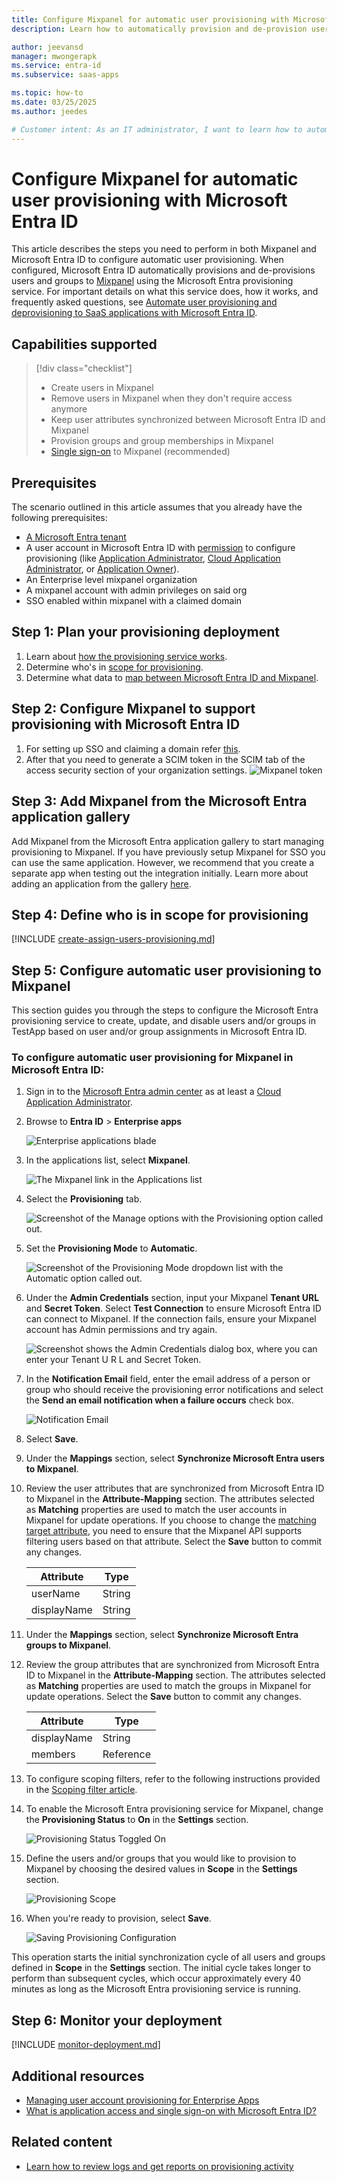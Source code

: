 ```yaml
---
title: Configure Mixpanel for automatic user provisioning with Microsoft Entra ID
description: Learn how to automatically provision and de-provision user accounts from Microsoft Entra ID to Mixpanel.

author: jeevansd
manager: mwongerapk
ms.service: entra-id
ms.subservice: saas-apps

ms.topic: how-to
ms.date: 03/25/2025
ms.author: jeedes

# Customer intent: As an IT administrator, I want to learn how to automatically provision and deprovision user accounts from Microsoft Entra ID to Mixpanel so that I can streamline the user management process and ensure that users have the appropriate access to Mixpanel.
---
```


# Configure Mixpanel for automatic user provisioning with Microsoft Entra ID

This article describes the steps you need to perform in both Mixpanel and Microsoft Entra ID to configure automatic user provisioning. When configured, Microsoft Entra ID automatically provisions and de-provisions users and groups to [Mixpanel](https://mixpanel.com/pricing/) using the Microsoft Entra provisioning service. For important details on what this service does, how it works, and frequently asked questions, see [Automate user provisioning and deprovisioning to SaaS applications with Microsoft Entra ID](~/identity/app-provisioning/user-provisioning.md). 


## Capabilities supported
> [!div class="checklist"]
> * Create users in Mixpanel
> * Remove users in Mixpanel when they don't require access anymore
> * Keep user attributes synchronized between Microsoft Entra ID and Mixpanel
> * Provision groups and group memberships in Mixpanel
> * [Single sign-on](./mixpanel-tutorial.md) to Mixpanel (recommended)

## Prerequisites

The scenario outlined in this article assumes that you already have the following prerequisites:
* [A Microsoft Entra tenant](~/identity-platform/quickstart-create-new-tenant.md) 
* A user account in Microsoft Entra ID with [permission](~/identity/role-based-access-control/permissions-reference.md) to configure provisioning (like [Application Administrator](/entra/identity/role-based-access-control/permissions-reference#application-administrator), [Cloud Application Administrator](/entra/identity/role-based-access-control/permissions-reference#cloud-application-administrator), or [Application Owner](/entra/fundamentals/users-default-permissions#owned-enterprise-applications)). 
* An Enterprise level mixpanel organization
* A mixpanel account with admin privileges on said org
* SSO enabled within mixpanel with a claimed domain

## Step 1: Plan your provisioning deployment
1. Learn about [how the provisioning service works](~/identity/app-provisioning/user-provisioning.md).
2. Determine who's in [scope for provisioning](~/identity/app-provisioning/define-conditional-rules-for-provisioning-user-accounts.md).
3. Determine what data to [map between Microsoft Entra ID and Mixpanel](~/identity/app-provisioning/customize-application-attributes.md). 

<a name='step-2-configure-mixpanel-to-support-provisioning-with-azure-ad'></a>

## Step 2: Configure Mixpanel to support provisioning with Microsoft Entra ID
1. For setting up SSO and claiming a domain refer [this](https://docs.mixpanel.com/docs/admin/sso).
2. After that you need to generate a SCIM token in the SCIM tab of the access security section of your organization settings.
![Mixpanel token](./media/mixpanel-provisioning-tutorial/mixpanelscim.png)


<a name='step-3-add-mixpanel-from-the-azure-ad-application-gallery'></a>

## Step 3: Add Mixpanel from the Microsoft Entra application gallery

Add Mixpanel from the Microsoft Entra application gallery to start managing provisioning to Mixpanel. If you have previously setup Mixpanel for SSO you can use the same application. However, we recommend that you create a separate app when testing out the integration initially. Learn more about adding an application from the gallery [here](~/identity/enterprise-apps/add-application-portal.md). 

## Step 4: Define who is in scope for provisioning 

[!INCLUDE [create-assign-users-provisioning.md](~/identity/saas-apps/includes/create-assign-users-provisioning.md)]

## Step 5: Configure automatic user provisioning to Mixpanel 

This section guides you through the steps to configure the Microsoft Entra provisioning service to create, update, and disable users and/or groups in TestApp based on user and/or group assignments in Microsoft Entra ID.

<a name='to-configure-automatic-user-provisioning-for-mixpanel-in-azure-ad'></a>

### To configure automatic user provisioning for Mixpanel in Microsoft Entra ID:

1. Sign in to the [Microsoft Entra admin center](https://entra.microsoft.com) as at least a [Cloud Application Administrator](~/identity/role-based-access-control/permissions-reference.md#cloud-application-administrator).
1. Browse to **Entra ID** > **Enterprise apps**

	![Enterprise applications blade](common/enterprise-applications.png)

1. In the applications list, select **Mixpanel**.

	![The Mixpanel link in the Applications list](common/all-applications.png)

3. Select the **Provisioning** tab.

	![Screenshot of the Manage options with the Provisioning option called out.](common/provisioning.png)

4. Set the **Provisioning Mode** to **Automatic**.

	![Screenshot of the Provisioning Mode dropdown list with the Automatic option called out.](common/provisioning-automatic.png)

5. Under the **Admin Credentials** section, input your Mixpanel **Tenant URL** and **Secret Token**. Select **Test Connection** to ensure Microsoft Entra ID can connect to Mixpanel. If the connection fails, ensure your Mixpanel account has Admin permissions and try again.

 	![Screenshot shows the Admin Credentials dialog box, where you can enter your Tenant U R L and Secret Token.](./media/mixpanel-provisioning-tutorial/provisioning.png)

6. In the **Notification Email** field, enter the email address of a person or group who should receive the provisioning error notifications and select the **Send an email notification when a failure occurs** check box.

	![Notification Email](common/provisioning-notification-email.png)

7. Select **Save**.

8. Under the **Mappings** section, select **Synchronize Microsoft Entra users to Mixpanel**.

9. Review the user attributes that are synchronized from Microsoft Entra ID to Mixpanel in the **Attribute-Mapping** section. The attributes selected as **Matching** properties are used to match the user accounts in Mixpanel for update operations. If you choose to change the [matching target attribute](~/identity/app-provisioning/customize-application-attributes.md), you need to ensure that the Mixpanel API supports filtering users based on that attribute. Select the **Save** button to commit any changes.

   |Attribute|Type|
   |---|---|
   |userName|String|
   |displayName|String|

10. Under the **Mappings** section, select **Synchronize Microsoft Entra groups to Mixpanel**.

11. Review the group attributes that are synchronized from Microsoft Entra ID to Mixpanel in the **Attribute-Mapping** section. The attributes selected as **Matching** properties are used to match the groups in Mixpanel for update operations. Select the **Save** button to commit any changes.

      |Attribute|Type|
      |---|---|
      |displayName|String|
      |members|Reference|

12. To configure scoping filters, refer to the following instructions provided in the [Scoping filter  article](~/identity/app-provisioning/define-conditional-rules-for-provisioning-user-accounts.md).

13. To enable the Microsoft Entra provisioning service for Mixpanel, change the **Provisioning Status** to **On** in the **Settings** section.

	![Provisioning Status Toggled On](common/provisioning-toggle-on.png)

14. Define the users and/or groups that you would like to provision to Mixpanel by choosing the desired values in **Scope** in the **Settings** section.

	![Provisioning Scope](common/provisioning-scope.png)

15. When you're ready to provision, select **Save**.

	![Saving Provisioning Configuration](common/provisioning-configuration-save.png)

This operation starts the initial synchronization cycle of all users and groups defined in **Scope** in the **Settings** section. The initial cycle takes longer to perform than subsequent cycles, which occur approximately every 40 minutes as long as the Microsoft Entra provisioning service is running. 

## Step 6: Monitor your deployment

[!INCLUDE [monitor-deployment.md](~/identity/saas-apps/includes/monitor-deployment.md)]

## Additional resources

* [Managing user account provisioning for Enterprise Apps](~/identity/app-provisioning/configure-automatic-user-provisioning-portal.md)
* [What is application access and single sign-on with Microsoft Entra ID?](~/identity/enterprise-apps/what-is-single-sign-on.md)

## Related content

* [Learn how to review logs and get reports on provisioning activity](~/identity/app-provisioning/check-status-user-account-provisioning.md)
